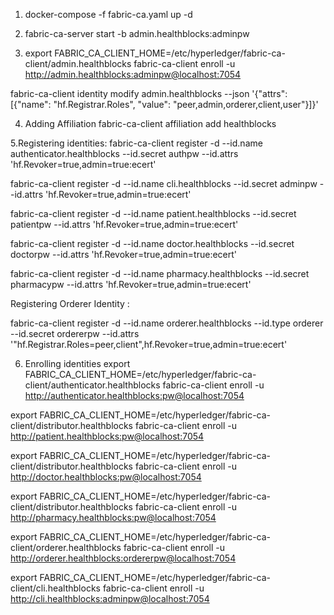 1. docker-compose -f fabric-ca.yaml up -d

2. fabric-ca-server start -b admin.healthblocks:adminpw 

3. export FABRIC_CA_CLIENT_HOME=/etc/hyperledger/fabric-ca-client/admin.healthblocks
  fabric-ca-client enroll -u http://admin.healthblocks:adminpw@localhost:7054

  fabric-ca-client identity modify admin.healthblocks  --json '{"attrs": [{"name": "hf.Registrar.Roles", "value": "peer,admin,orderer,client,user"}]}'

4. Adding Affiliation
fabric-ca-client affiliation add healthblocks

5.Registering identities: 
fabric-ca-client register -d --id.name authenticator.healthblocks --id.secret authpw --id.attrs 'hf.Revoker=true,admin=true:ecert'

fabric-ca-client register -d --id.name cli.healthblocks --id.secret adminpw --id.attrs 'hf.Revoker=true,admin=true:ecert'

fabric-ca-client register -d --id.name patient.healthblocks --id.secret patientpw --id.attrs 'hf.Revoker=true,admin=true:ecert'

fabric-ca-client register -d --id.name doctor.healthblocks --id.secret doctorpw --id.attrs 'hf.Revoker=true,admin=true:ecert'

fabric-ca-client register -d --id.name pharmacy.healthblocks --id.secret pharmacypw --id.attrs 'hf.Revoker=true,admin=true:ecert'


Registering Orderer Identity :

fabric-ca-client register -d --id.name orderer.healthblocks --id.type orderer --id.secret ordererpw --id.attrs '"hf.Registrar.Roles=peer,client",hf.Revoker=true,admin=true:ecert'

6. Enrolling identities
export FABRIC_CA_CLIENT_HOME=/etc/hyperledger/fabric-ca-client/authenticator.healthblocks
fabric-ca-client enroll -u http://authenticator.healthblocks:pw@localhost:7054

export FABRIC_CA_CLIENT_HOME=/etc/hyperledger/fabric-ca-client/distributor.healthblocks fabric-ca-client enroll -u http://patient.healthblocks:pw@localhost:7054

export FABRIC_CA_CLIENT_HOME=/etc/hyperledger/fabric-ca-client/distributor.healthblocks fabric-ca-client enroll -u http://doctor.healthblocks:pw@localhost:7054

export FABRIC_CA_CLIENT_HOME=/etc/hyperledger/fabric-ca-client/distributor.healthblocks fabric-ca-client enroll -u http://pharmacy.healthblocks:pw@localhost:7054


export FABRIC_CA_CLIENT_HOME=/etc/hyperledger/fabric-ca-client/orderer.healthblocks
fabric-ca-client enroll -u http://orderer.healthblocks:ordererpw@localhost:7054

export FABRIC_CA_CLIENT_HOME=/etc/hyperledger/fabric-ca-client/cli.healthblocks
fabric-ca-client enroll -u http://cli.healthblocks:adminpw@localhost:7054




